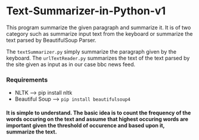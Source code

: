 # Text-Summarizer-in-Python-v1
This program summarize the given paragraph and summarize it. It is of two category such as summarize input text from the keyboard or summarize the text parsed by BeautifulSoup Parser.

The `textSummarizer.py` simply summarize the paragraph given by the keyboard.
The `urlTextReader.py` summarizes the text of the text parsed by the site given as input as in our case bbc news feed.

### Requirements
- NLTK  --> pip install nltk
- Beautiful Soup --> `pip install beautifulsoup4`

#### It is simple to understand. The basic idea is to count the frequency of the words occuring on the text and assume that highest occuring words are important given the threshold of occurence and based upon it, summarize the text.
